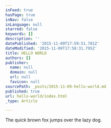```yaml
---
inFeed: true
hasPage: true
inNav: false
inLanguage: null
starred: false
keywords: []
description: ''
datePublished: '2015-11-09T17:59:51.781Z'
dateModified: '2015-11-09T17:58:31.795Z'
title: HELLO WORLD
authors: []
publisher:
  name: null
  domain: null
  url: null
  favicon: null
sourcePath: _posts/2015-11-09-hello-world.md
published: true
url: hello-world/index.html
_type: Article

---
```

The quick brown fox jumps over the lazy dog.